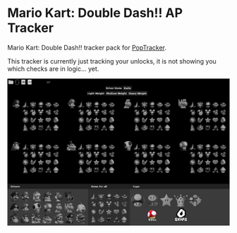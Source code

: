 # Mario Kart: Double Dash!! AP Tracker

Mario Kart: Double Dash!! tracker pack for [PopTracker](https://github.com/black-sliver/PopTracker/).

This tracker is currently just tracking your unlocks, it is not showing you which checks are in logic... yet.

![Preview screenshot of the pack](images/preview.png)
